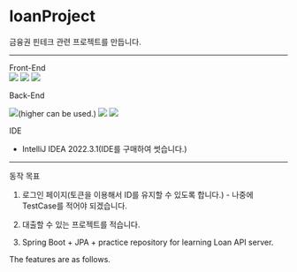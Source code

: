 # loanProject
금융권 핀테크 관련 프로젝트를 만듭니다.

---
Front-End
<br>
![](https://img.shields.io/badge/html-007396?style=flat&logo=html5&logoColor=white")
![](https://img.shields.io/badge/css-512BD4?style=flat&logo=css3&logoColor=white")
![](https://img.shields.io/badge/vue.js-000000?style=flat&logo=vue.js&logoColor=white")
<br/>

Back-End

![](https://img.shields.io/badge/jdk-007396?style=flat&logo=jdk&logoColor=white")(higher can be used.)
![](https://img.shields.io/badge/spring-512BD4?style=flat&logo=spring&logoColor=white")
![](https://img.shields.io/badge/gradle-000000?style=flat&logo=gradle&logoColor=white")
   
IDE
 - IntelliJ IDEA 2022.3.1(IDE를 구매하여 썻습니다.)

---
동작 목표
1. 로그인 페이지(토큰을 이용해서 ID를 유지할 수 있도록 합니다.) - 나중에 TestCase를 적어야 되겠습니다.
2. 대출할 수 있는 프로젝트를 적습니다.

3. Spring Boot + JPA + practice repository for learning Loan API server.

The features are as follows.


